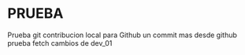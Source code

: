 # PRUEBA
Prueba git
contribucion local para Github
un commit mas desde github
prueba fetch
cambios de dev_01
